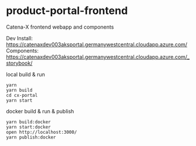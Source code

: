 # product-portal-frontend

Catena-X frontend webapp and components

Dev Install: https://catenaxdev003aksportal.germanywestcentral.cloudapp.azure.com/
Components: https://catenaxdev003aksportal.germanywestcentral.cloudapp.azure.com/_storybook/

local build & run

    yarn
    yarn build
    cd cx-portal
    yarn start


docker build & run & publish

    yarn build:docker
    yarn start:docker
    open http://localhost:3000/
    yarn publish:docker

